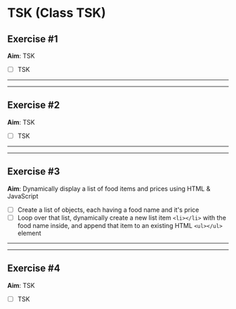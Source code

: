 # TSK (Class TSK)

## Exercise #1

**Aim**: TSK

- [ ] TSK

---

---

## Exercise #2

**Aim**: TSK

- [ ] TSK

---

---

## Exercise #3

**Aim**: Dynamically display a list of food items and prices using HTML & JavaScript

- [ ] Create a list of objects, each having a food name and it's price
- [ ] Loop over that list, dynamically create a new list item `<li></li>` with the food name inside, and append that item to an existing HTML `<ul></ul>` element

---

---

## Exercise #4

**Aim**: TSK

- [ ] TSK
